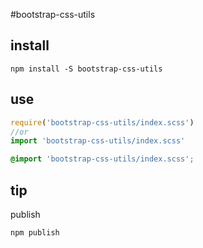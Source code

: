 <!-- not to html -->
#bootstrap-css-utils

## install
```
npm install -S bootstrap-css-utils
```

## use
``` js
require('bootstrap-css-utils/index.scss')
//or
import 'bootstrap-css-utils/index.scss'
```

``` css
@import 'bootstrap-css-utils/index.scss';
```

## tip
publish
``` bash
npm publish
```
